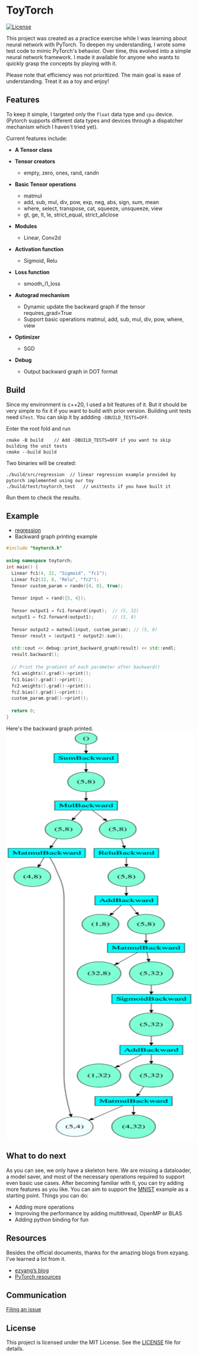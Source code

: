 # ToyTorch
[![License](https://img.shields.io/badge/license-MIT-blue.svg)](LICENSE)

This project was created as a practice exercise while I was learning about neural network with PyTorch. To deepen my understanding, I wrote some test code to mimic PyTorch's behavior. Over time, this evolved into a simple neural network framework. I made it available for anyone who wants to quickly grasp the concepts by playing with it. 

Please note that efficiency was not prioritized. The main goal is ease of understanding. Treat it as a toy and enjoy!

## **Features**
To keep it simple, I targeted only the `float` data type and `cpu` device. (Pytorch supports different data types and devices through a dispatcher mechanism which I haven't tried yet). 

Current features include:
- **A Tensor class**
- **Tensor creators**
  - empty, zero, ones, rand, randn
    
- **Basic Tensor operations**
  - matmul
  - add, sub, mul, div, pow, exp, neg, abs, sign, sum, mean
  - where, select, transpose, cat, squeeze, unsqueeze, view
  - gt, ge, lt, le, strict_equal, strict_allclose
    
- **Modules**
  - Linear, Conv2d
    
- **Activation function**
  - Sigmoid, Relu

- **Loss function**
  - smooth_l1_loss
    
- **Autograd mechanism**
  - Dynamic update the backward graph if the tensor requires_grad=True
  - Support basic operations matmul, add, sub, mul, div, pow, where, view
    
- **Optimizer**
  - SGD
    
- **Debug**
  - Output backward graph in DOT format

## **Build**
Since my environment is c++20, I used a bit features of it. But it should be very simple to fix it if you want to build with prior version. Building unit tests need `GTest`. You can skip it by addding `-DBUILD_TESTS=OFF`.

Enter the root fold and run
```
cmake -B build    // Add -DBUILD_TESTS=OFF if you want to skip building the unit tests
cmake --build build
```
Two binaries will be created:
```
./build/src/regression  // linear regression example provided by pytorch implemented using our toy
./build/test/toytorch_test   // unittests if you have built it
```
Run them to check the results.

## **Example**
- [regression](./src/regression.cpp)
- Backward graph printing example

```c++
#include "toytorch.h"

using namespace toytorch;
int main() {
  Linear fc1(4, 32, "Sigmoid", "fc1");
  Linear fc2(32, 8, "Relu", "fc2");
  Tensor custom_param = randn({4, 8}, true);

  Tensor input = rand({5, 4});

  Tensor output1 = fc1.forward(input);  // (5, 32)
  output1 = fc2.forward(output1);       // (5, 8)

  Tensor output2 = matmul(input, custom_param); // (5, 8)
  Tensor result = (output1 * output2).sum();

  std::cout << debug::print_backward_graph(result) << std::endl;
  result.backward();

  // Print the gradient of each parameter after backward()
  fc1.weights().grad()->print();
  fc1.bias().grad()->print();
  fc2.weights().grad()->print();
  fc2.bias().grad()->print();
  custom_param.grad()->print();

  return 0;
}
```
Here's the backward graph printed.
<img src="docs/images/backward.svg" width="600" height="1100" />


## **What to do next**

As you can see, we only have a skeleton here. We are missing a dataloader, a model saver, and most of the necessary operations required to support even basic use cases. After becoming familiar with it, you can try adding more features as you like. You can aim to support the [MNIST](https://github.com/pytorch/examples/blob/main/cpp/mnist/mnist.cpp) example as a starting point. Things you can do:
- Adding more operations
- Improving the performance by adding multithread, OpenMP or BLAS
- Adding python binding for fun

## **Resources**

Besides the official documents, thanks for the amazing blogs from ezyang. I've learned a lot from it. 

- [ezyang’s blog](http://blog.ezyang.com/category/pytorch/)
- [PyTorch resources](https://github.com/pytorch/pytorch/tree/main?tab=readme-ov-file#getting-started)

## **Communication**
[Filing an issue](https://github.com/fedom/ToyTorch/issues)

## **License**
This project is licensed under the MIT License. See the [LICENSE](./LICENSE) file for details.
